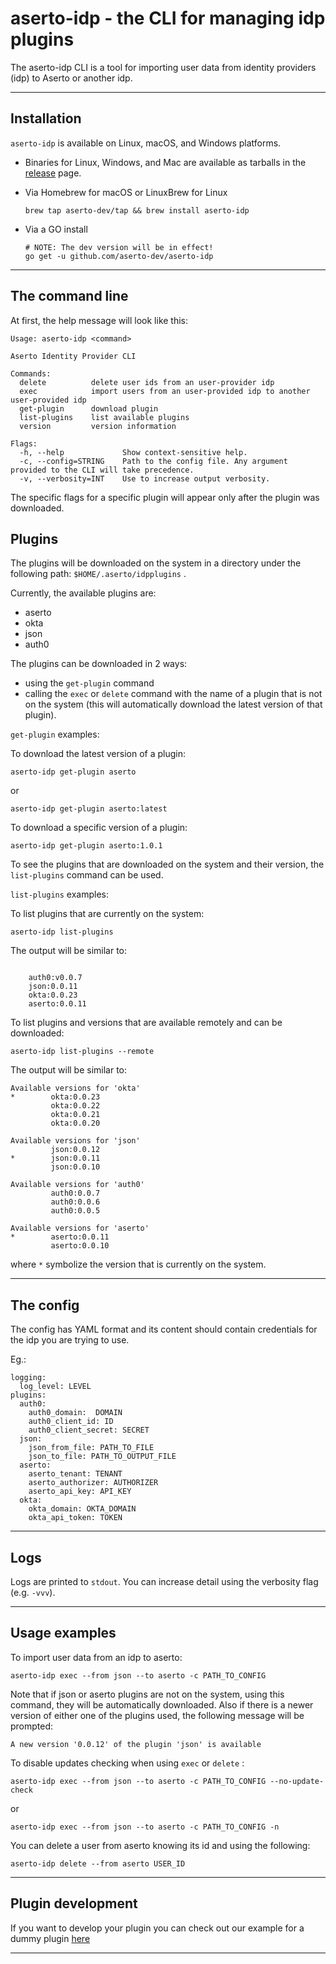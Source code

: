 # aserto-idp - the CLI for managing idp plugins
The aserto-idp CLI is a tool for importing user data from identity providers (idp) to Aserto or another idp.

---
## Installation

`aserto-idp` is available on Linux, macOS, and Windows platforms.

* Binaries for Linux, Windows, and Mac are available as tarballs in the [release](https://github.com/aserto-dev/aserto-idp/releases) page.

* Via Homebrew for macOS or LinuxBrew for Linux

   ```shell
  brew tap aserto-dev/tap && brew install aserto-idp
   ```

* Via a GO install

  ```shell
  # NOTE: The dev version will be in effect!
  go get -u github.com/aserto-dev/aserto-idp
  ```

---
## The command line
At first, the help message will look like this:

```
Usage: aserto-idp <command>

Aserto Identity Provider CLI

Commands:
  delete          delete user ids from an user-provider idp
  exec            import users from an user-provided idp to another user-provided idp
  get-plugin      download plugin
  list-plugins    list available plugins
  version         version information

Flags:
  -h, --help             Show context-sensitive help.
  -c, --config=STRING    Path to the config file. Any argument provided to the CLI will take precedence.
  -v, --verbosity=INT    Use to increase output verbosity.
```
The specific flags for a specific plugin will appear only after the plugin was downloaded.

## Plugins

The plugins will be downloaded on the system in a directory under the following path: `$HOME/.aserto/idpplugins` .

Currently, the available plugins are:
* aserto
* okta
* json
* auth0

The plugins can be downloaded  in 2 ways: 
- using the `get-plugin` command 
- calling the `exec` or `delete` command with the name of a plugin that is not on the system (this will automatically download the latest version of that plugin).


`get-plugin` examples: 

To download the latest version of a plugin:
```
aserto-idp get-plugin aserto
```
or 
```
aserto-idp get-plugin aserto:latest
```

To download a specific version of a plugin: 
```
aserto-idp get-plugin aserto:1.0.1
```

To see the plugins that are downloaded on the system and their version, the `list-plugins` command can be used.

`list-plugins` examples:

To list plugins that are currently on the system:
```
aserto-idp list-plugins
```
The output will be similar to:
```

    auth0:v0.0.7
    json:0.0.11
    okta:0.0.23
    aserto:0.0.11
```

To list plugins and versions that are available remotely and can be downloaded:
```
aserto-idp list-plugins --remote
```
The output will be similar to:
```
Available versions for 'okta'
*        okta:0.0.23
         okta:0.0.22
         okta:0.0.21
         okta:0.0.20

Available versions for 'json'
         json:0.0.12
*        json:0.0.11
         json:0.0.10

Available versions for 'auth0'
         auth0:0.0.7
         auth0:0.0.6
         auth0:0.0.5

Available versions for 'aserto'
*        aserto:0.0.11
         aserto:0.0.10
```
where `*` symbolize the version that is currently on the system.

---
## The config
The config has YAML format and its content should contain credentials for the idp you are trying to use. 

Eg.: 
```
logging:
  log_level: LEVEL
plugins:
  auth0:
    auth0_domain:  DOMAIN
    auth0_client_id: ID
    auth0_client_secret: SECRET 
  json:
    json_from_file: PATH_TO_FILE
    json_to_file: PATH_TO_OUTPUT_FILE
  aserto:
    aserto_tenant: TENANT
    aserto_authorizer: AUTHORIZER
    aserto_api_key: API_KEY
  okta:
    okta_domain: OKTA_DOMAIN
    okta_api_token: TOKEN
```

---
## Logs
Logs are printed to `stdout`. You can increase detail using the verbosity flag (e.g. `-vvv`).

---
## Usage examples

To import user data from an idp to aserto:
```
aserto-idp exec --from json --to aserto -c PATH_TO_CONFIG
```
Note that if json or aserto plugins are not on the system, using this command, they will be automatically downloaded. Also if there is a newer version of either one of the plugins used, the following message will be prompted:
```
A new version '0.0.12' of the plugin 'json' is available
```

To disable updates checking when using `exec` or `delete` :
```
aserto-idp exec --from json --to aserto -c PATH_TO_CONFIG --no-update-check
```
or
```
aserto-idp exec --from json --to aserto -c PATH_TO_CONFIG -n
```

You can delete a user from aserto knowing its id and using the following:
```
aserto-idp delete --from aserto USER_ID 
```

---
## Plugin development

If you want to develop your plugin you can check out our example for a dummy plugin [here](https://github.com/aserto-dev/idp-plugin-sdk/tree/main/examples/dummy)

---
 
